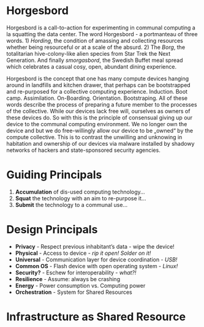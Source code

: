 # Horgesbord
Horgesbord is a call-to-action for experimenting in communal computing a la squatting the data center. The word Horgesbord - a portmanteau of three words. 1) *Hording*, the condition of amassing and collecting resources whether being resourceful or at a scale of the absurd. 2) The *Borg*, the totalitarian hive-colony-like alien species from Star Trek the Next Generation. And finally *smorgasbord*, the Swedish Buffet meal spread which celebrates a casual cosy, open, abundant dining experience.

Horgesbord is the concept that one has many compute devices hanging around in landfills and kitchen drawer, that perhaps can be bootstrapped and re-purposed for a collective computing experience. Induction. Boot camp. Assimilation. On-Boarding. Orientation. Bootstraping. All of these words describe the process of preparing a future member to the processes of the collective. While our devices lack free will, ourselves as owners of these devices do. So with this is the principle of consensual giving up our device to the communal computing environment. We no longer own the device and but we do free-willingly allow our device to be „owned“ by the compute collective. This is to contrast the unwilling and unknowing in habitation and ownership of our devices via malware installed by shadowy networks of hackers and state-sponsored security agencies.

# Guiding Principals

1. **Accumulation** of dis-used computing technology…
2. **Squat** the technology with an aim to re-purpose it…
3. **Submit** the technology to a communal use…

# Design Principals

- **Privacy** - Respect previous inhabitant’s data - wipe the device!
- **Physical** - Access to device - *rip it open! Solder on it!*
- **Universal** - Communication layer for device coordination - *USB!*
- **Common OS** - Flash device with open operating system - *Linux!*
- **Security?** - Eschew for interoperability - *what?!*
- **Resilience** - Assume: always be crashing
- **Energy** - Power consumption vs. Computing power
- **Orchestration** - System for Shared Resources

# Infrastructure as Shared Resource
